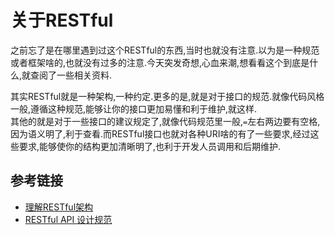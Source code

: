 # 关于RESTful

之前忘了是在哪里遇到过这个RESTful的东西,当时也就没有注意.以为是一种规范或者框架啥的,也就没有过多的注意.今天突发奇想,心血来潮,想看看这个到底是什么,就查阅了一些相关资料.

其实RESTful就是一种架构,一种约定.更多的是,就是对于接口的规范.就像代码风格一般,遵循这种规范,能够让你的接口更加易懂和利于维护,就这样.  
其他的就是对于一些接口的建议规定了,就像代码规范里一般,`=`左右两边要有空格,因为语义明了,利于查看.而RESTful接口也就对各种URI啥的有了一些要求,经过这些要求,能够使你的结构更加清晰明了,也利于开发人员调用和后期维护.

## 参考链接

- [理解RESTful架构](http://www.ruanyifeng.com/blog/2011/09/restful.html)
- [RESTful API 设计规范](https://godruoyi.com/posts/the-resetful-api-design-specification)
